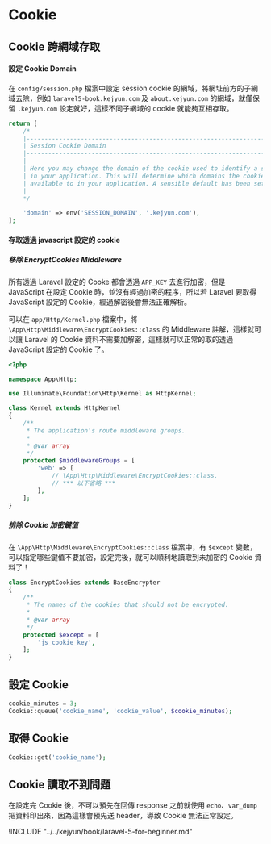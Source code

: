 # Cookie


## Cookie 跨網域存取


#### 設定 Cookie Domain

在 `config/session.php` 檔案中設定 session cookie 的網域，將網址前方的子網域去除，例如 `laravel5-book.kejyun.com` 及 `about.kejyun.com` 的網域，就僅保留 `.kejyun.com` 設定就好，這樣不同子網域的 cookie 就能夠互相存取。

```php
return [
    /*
    |--------------------------------------------------------------------------
    | Session Cookie Domain
    |--------------------------------------------------------------------------
    |
    | Here you may change the domain of the cookie used to identify a session
    | in your application. This will determine which domains the cookie is
    | available to in your application. A sensible default has been set.
    |
    */

    'domain' => env('SESSION_DOMAIN', '.kejyun.com'),
];
```

#### 存取透過 javascript 設定的 cookie

##### 移除 EncryptCookies Middleware

所有透過 Laravel 設定的 Cooke 都會透過 `APP_KEY` 去進行加密，但是 JavaScript 在設定 Cookie 時，並沒有經過加密的程序，所以若 Laravel 要取得 JavaScript 設定的 Cookie，經過解密後會無法正確解析。

可以在 `app/Http/Kernel.php` 檔案中，將 `\App\Http\Middleware\EncryptCookies::class` 的 Middleware 註解，這樣就可以讓 Laravel 的 Cookie 資料不需要加解密，這樣就可以正常的取的透過 JavaScript 設定的 Cookie 了。

```php
<?php

namespace App\Http;

use Illuminate\Foundation\Http\Kernel as HttpKernel;

class Kernel extends HttpKernel
{
    /**
     * The application's route middleware groups.
     *
     * @var array
     */
    protected $middlewareGroups = [
        'web' => [
            // \App\Http\Middleware\EncryptCookies::class,
            // *** 以下省略 ***
        ],
    ];
}
```

##### 排除 Cookie 加密鍵值

在 `\App\Http\Middleware\EncryptCookies::class` 檔案中，有 `$except` 變數，可以指定哪些鍵值不要加密，設定完後，就可以順利地讀取到未加密的 Cookie 資料了！


```php
class EncryptCookies extends BaseEncrypter
{
    /**
     * The names of the cookies that should not be encrypted.
     *
     * @var array
     */
    protected $except = [
        'js_cookie_key',
    ];
}
```

## 設定 Cookie

```php
cookie_minutes = 3;
Cookie::queue('cookie_name', 'cookie_value', $cookie_minutes);
```


## 取得 Cookie

```php
Cookie::get('cookie_name');
```


## Cookie 讀取不到問題

在設定完 Cookie 後，不可以預先在回傳 response 之前就使用 `echo`、`var_dump` 把資料印出來，因為這樣會預先送 header，導致 Cookie 無法正常設定。


!INCLUDE "../../kejyun/book/laravel-5-for-beginner.md"
